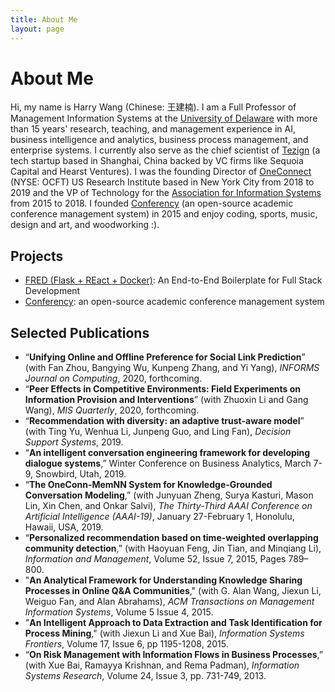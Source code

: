 ```yaml
---
title: About Me
layout: page
---
```

# About Me

Hi, my name is Harry Wang (Chinese: 王建楠). I am a Full Professor of Management Information Systems at the [University of Delaware](https://www.udel.edu/) with more than 15 years' research, teaching, and management experience in AI, business intelligence and analytics, business process management, and enterprise systems. I currently also serve as the chief scientist of [Tezign](https://www.tezign.com) (a tech startup based in Shanghai, China backed by VC firms like Sequoia Capital and Hearst Ventures). I was the founding Director of [OneConnect](https://www.ocft.com/) (NYSE: OCFT) US Research Institute based in New York City from 2018 to 2019 and the VP of Technology for the [Association for Information Systems](https://aisnet.org/) from 2015 to 2018. I founded [Conferency](https://www.conferency.com/) (an open-source academic conference management system) in 2015 and enjoy coding, sports, music, design and art, and woodworking :).

## Projects

- [FRED (Flask + REact + Docker)](http://harrywang.me/fred): An End-to-End Boilerplate for Full Stack Development
- [Conferency](https://www.conferency.com/): an open-source academic conference management system

## Selected Publications

- “**Unifying Online and Offline Preference for Social Link Prediction**” (with Fan Zhou, Bangying Wu, Kunpeng Zhang, and Yi Yang), *INFORMS Journal on Computing*, 2020, forthcoming.
- “**Peer Effects in Competitive Environments: Field Experiments on Information Provision and Interventions**” (with Zhuoxin Li and Gang Wang), *MIS Quarterly*, 2020, forthcoming.
- “**Recommendation with diversity: an adaptive trust-aware model**” (with Ting Yu, Wenhua Li, Junpeng Guo, and Ling Fan), *Decision Support Systems*, 2019.
- “**An intelligent conversation engineering framework for developing dialogue systems**,” Winter Conference on Business Analytics, March 7-9, Snowbird, Utah, 2019.
- “**The OneConn-MemNN System for Knowledge-Grounded Conversation Modeling**,” (with Junyuan Zheng, Surya Kasturi, Mason Lin, Xin Chen, and Onkar Salvi), *The Thirty-Third AAAI Conference on Artificial Intelligence (AAAI-19)*, January 27-February 1, Honolulu, Hawaii, USA, 2019.
- “**Personalized recommendation based on time-weighted overlapping community detection**,” (with Haoyuan Feng, Jin Tian, and Minqiang Li), *Information and Management*, Volume 52, Issue 7, 2015, Pages 789–800.
- "**An Analytical Framework for Understanding Knowledge Sharing Processes in Online Q&A Communities**," (with G. Alan Wang, Jiexun Li, Weiguo Fan, and Alan Abrahams), *ACM Transactions on Management Information Systems*, Volume 5 Issue 4, 2015.
- "**An Intelligent Approach to Data Extraction and Task Identification for Process Mining**," (with Jiexun Li and Xue Bai), *Information Systems Frontiers*, Volume 17, Issue 6, pp 1195-1208, 2015.
- “**On Risk Management with Information Flows in Business Processes**,” (with Xue Bai, Ramayya Krishnan, and Rema Padman), *Information Systems Research*, Volume 24, Issue 3, pp. 731-749, 2013.
